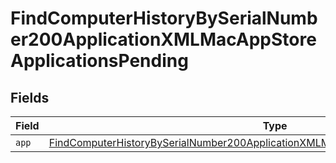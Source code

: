 # FindComputerHistoryBySerialNumber200ApplicationXMLMacAppStoreApplicationsPending


## Fields

| Field                                                                                                                                                                                                 | Type                                                                                                                                                                                                  | Required                                                                                                                                                                                              | Description                                                                                                                                                                                           |
| ----------------------------------------------------------------------------------------------------------------------------------------------------------------------------------------------------- | ----------------------------------------------------------------------------------------------------------------------------------------------------------------------------------------------------- | ----------------------------------------------------------------------------------------------------------------------------------------------------------------------------------------------------- | ----------------------------------------------------------------------------------------------------------------------------------------------------------------------------------------------------- |
| `app`                                                                                                                                                                                                 | [FindComputerHistoryBySerialNumber200ApplicationXMLMacAppStoreApplicationsPendingApp](../../models/operations/findcomputerhistorybyserialnumber200applicationxmlmacappstoreapplicationspendingapp.md) | :heavy_minus_sign:                                                                                                                                                                                    | N/A                                                                                                                                                                                                   |